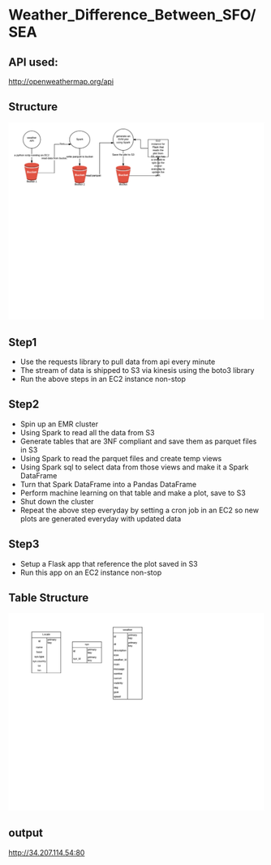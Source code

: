 # Weather_Difference_Between_SFO/SEA

## API used:
  http://openweathermap.org/api

## Structure
  ![](/flow.png)

## Step1
* Use the requests library to pull data from api every minute
* The stream of data is shipped to S3 via kinesis using the boto3 library
* Run the above steps in an EC2 instance non-stop

## Step2
* Spin up an EMR cluster
* Using Spark to read all the data from S3
* Generate tables that are 3NF compliant and save them as parquet files in S3
* Using Spark to read the parquet files and create temp views
* Using Spark sql to select data from those views and make it a Spark DataFrame
* Turn that Spark DataFrame into a Pandas DataFrame
* Perform machine learning on that table and make a plot, save to S3
* Shut down the cluster
* Repeat the above step everyday by setting a cron job in an EC2 so new plots are generated everyday with updated data

## Step3
* Setup a Flask app that reference the plot saved in S3
* Run this app on an EC2 instance non-stop

## Table Structure
  ![](/table.png)

## output
  http://34.207.114.54:80
